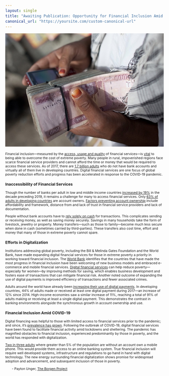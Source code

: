 ```yaml
---
layout: single
title: "Awaiting Publication: Opportunity for Financial Inclusion Amid COVID-19"
canonical_url: "https://yoursite.com/custom-canonical-url"
---
```


[![Mobile payments](/assets/images/finance.jpg)](https://www.law.georgetown.edu/iiel/wp-content/uploads/sites/8/2020/10/finance-payments-mobile.jpg)

<html>
<head>
<style>
.center {
	text-align: center;
}
.myDiv {
  font-size: .75em;
}
.hang {
  padding-left: 22px ;
  text-indent: -22px ;
}
</style>
</head>
<body>
<div class="myDiv">

<p>Financial inclusion&mdash;measured by the <a href="http://datatopics.worldbank.org/g20fidata/">access, usage and quality</a> of financial services&mdash;is <a href="https://www.gatesfoundation.org/what-we-do/global-growth-and-opportunity/financial-services-for-the-poor">vital</a> to being able to overcome the cost of extreme poverty. Many people in rural, impoverished regions face scarce financial service providers and cannot afford the time or money that would be required to access these services. As of 2017, there are <a href="https://globalfindex.worldbank.org/">1.7 billion adults</a> who do not have bank accounts and virtually all of them live in developing countries. Digital financial services are one focus of global poverty reduction efforts and progress has been accelerated in response to the COVID-19 pandemic.</p>

<h3>Inaccessibility of Financial Services</h3>

<p>Though the number of banks per adult in low and middle income countries <a href="https://data.imf.org/?sk=E5DCAB7E-A5CA-4892-A6EA-598B5463A34C&sId=1460040555909">increased by 19%</a> in the decade preceding 2019, it remains a challenge for many to access financial services. Only <a href="https://www.gatesfoundation.org/what-we-do/global-growth-and-opportunity/financial-services-for-the-poor">63% of adults in developing countries</a> are account owners. <a href="https://www.worldbank.org/en/topic/financialinclusion/brief/achieving-universal-financial-access-by-2020">Factors preventing account ownership</a> include affordability and framework, distance from and lack of trust in financial service providers and lack of documentation.</p>

<p>People without bank accounts have to <a href="https://www.gatesfoundation.org/what-we-do/global-growth-and-opportunity/financial-services-for-the-poor">rely solely on cash</a> for transactions. This complicates sending or receiving money, as well as saving money securely. Savings in many households take the form of livestock, jewellry or property. Money transfers&mdash;such as those to family&mdash;become much less secure when done in cash (sometimes carried by third-parties). These transfers also cost time, effort and money that many of those in extreme poverty cannot spare.</p>

<h3>Efforts in Digitalization</h3>

<p>Institutions addressing global poverty, including the Bill & Melinda Gates Foundation and the World Bank, have made expanding digital financial services for those in extreme poverty a priority in working toward financial inclusion. The <a href="https://www.worldbank.org/en/topic/financialinclusion/overview">World Bank</a> identifies that the countries that have made the most progress in financial inclusion have been welcoming of new business models and embraced e-commerce and mobile financial services. <a href="https://globalfindex.worldbank.org/">Digital financial services</a> can help reduce poverty&mdash;especially for women&mdash;by improving methods for saving, which enables business development and fosters ease of transactions that can mitigate financial risk. Another noted outcome of expanding the use of digital payments is improved efficiency of transactions and fewer associated crimes.</p>

<p>Adults around the world have already been <a href="https://globalfindex.worldbank.org/">increasing their use of digital payments</a>. In developing countries, 44% of adults made or received at least one digital payment during 2017&mdash;an increase of 12% since 2014. High-income economies saw a similar increase of 11%, reaching a total of 91% of adults making or receiving at least a single digital payment. This demonstrates the contrast in banking environments alongside the synchronous growth in account ownership and use. </p>

<h3>Financial Inclusion Amid COVID-19</h3>

<p>Digital financing was helpful to those with limited access to financial services prior to the pandemic; and since, it’s <a href="https://blogs.imf.org/2020/07/01/digital-financial-inclusion-in-the-times-of-covid-19/">prevalence has grown</a>. Following the outbreak of COVID-19, digital financial services have been found to facilitate financial activity amid lockdowns and sheltering. The pandemic has magnified obstacles to financial inclusion, experienced predominantly by those in poverty, and the world has responded with digitalization. </p>

<p><a href="https://globalfindex.worldbank.org/">Two in three adults</a> where greater than 5% of the population are without an account own a mobile phone. This would provide them access to an online banking system. True financial inclusion will require well developed systems, infrastructure and regulations to go hand in hand with digital technology. The new energy surrounding financial digitalization shows promise for widespread adoption and advancement, and subsequent inclusion of those in poverty.</p>

<p>&emsp;&emsp;- Payton Unger, <a href="https://borgenproject.org/payton-unger">The Borgen Project</a></p>